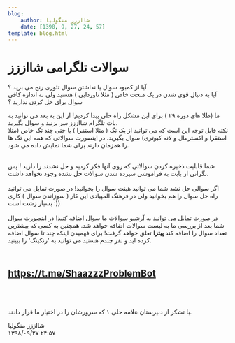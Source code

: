 ```yaml
---
blog:
    author: شااززز منگولیا
    date: [1398, 9, 27, 24, 57]
template: blog.html
---
```

# سوالات تلگرامی شااززز

<div class="cnt">
<p>آیا از کمبود سوال یا نداشتن سوال تئوری رنج می برید ؟<br/>آیا به دنبال قوی شدن در یک مبحث خاص ( مثلا ناوردایی ) هستید ولی به اندازه کافی سوال برای حل کردن ندارید ؟</p>

<p>ما (‌طلا های دوره ۲۹ ) برای این مشکل راه حلی پیدا کردیم! از این به بعد می توانید به بات تلگرام شااززز سر بزنید و سوال بگیرید.<br/>نکته قابل توجه این است که می توانید از یک تگ ( مثلا استقرا ) یا حتی چند تگ خاص (مثلا استقرا و اکسترمال و لانه کبوتری)‌ سوال بگیرید. در اینصورت سوالاتی که همه این تگ ها را همزمان دارند برای شما نمایش داده می شود.<br/> </p>
<p>شما قابلیت ذخیره کردن سوالاتی که روی آنها فکر کردید و حل نشدند را دارید ! پس نگرانی از بابت به فراموشی سپرده شدن سوالات حل نشده وجود نخواهد داشت.<br/><br/>اگر سوالی حل نشد شما می توانید هینت سوال را بخوانید! در صورت تمایل می توانید راه حل سوال را هم بخوانید ولی در فرهنگ المپیادی این کار ( سوزاندن سوال ) کاری بسیار زشت است :))<br/><br/>در صورت تمایل می توانید به آرشیو سوالات ما سوال اضافه کنید! در اینصورت سوال شما بعد از بررسی ما به لیست سوالات اضافه خواهد شد. همچنین به کسی که بیشترین تعداد سوال را اضافه کند <strong>پیتزا</strong> تعلق خواهد گرفت! برای فهمیدن اینکه چند تا سوال اضافه کرده اید و نفر چندم هستید می توانید به 'رنکینگ' را ببینید.</p>
<h2>
<br/><a href="tg://resolve?domain=ShaazzzProblemBot" rel="noopener noreferrer" target="_blank">https://t.me/ShaazzzProblemBot</a><br/><br/> </h2>
<p>با تشکر از دبیرستان علامه حلی ۱ که سرورشان را در اختیار ما قرار دادند.</p>
</div>

<div class="blog-info">
    <div class="blog-author">شااززز منگولیا</div>
    <div class="blog-date">۱۳۹۸/۰۹/۲۷ ۲۴:۵۷</div>
</div>

